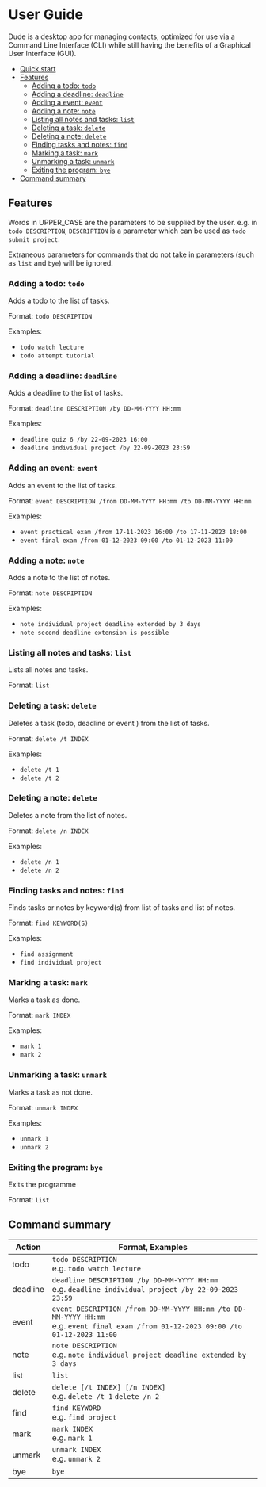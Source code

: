 # User Guide

Dude is a desktop app for managing contacts, optimized for use via a Command Line Interface (CLI) 
while still having the benefits of a Graphical User Interface (GUI). 

- [Quick start](https://vivienherq.github.io/ip/#quick-start)
- [Features](https://vivienherq.github.io/ip/#features)
    - [Adding a todo: `todo`](https://vivienherq.github.io/ip/#adding-a-todo-todo)
    - [Adding a deadline: `deadline`](https://vivienherq.github.io/ip/#adding-a-deadline-deadline)
    - [Adding a event: `event`](https://vivienherq.github.io/ip/#adding-a-event-event)
    - [Adding a note: `note`](https://vivienherq.github.io/ip/#adding-a-event-event)
    - [Listing all notes and tasks: `list`](https://vivienherq.github.io/ip/#listing-all-tasks-list)
    - [Deleting a task: `delete`](https://vivienherq.github.io/ip/#deleting-a-task-delete)
    - [Deleting a note: `delete`](https://vivienherq.github.io/ip/#deleting-a-note-delete)
    - [Finding tasks and notes: `find`](https://vivienherq.github.io/ip/#finding-tasks-find)
    - [Marking a task: `mark`](https://vivienherq.io/ip/#marking-a-task-mark)
    - [Unmarking a task: `unmark`](https://vivienherq.github.io/ip/#unmarking-a-task-unmark)
    - [Exiting the program: `bye`](https://vivienherq.github.io/ip/#exiting-the-program-bye)
- [Command summary](https://vivienherq.github.io/ip/#command-summary)

## Features 

Words in UPPER_CASE are the parameters to be supplied by the user.
e.g. in `todo DESCRIPTION`, `DESCRIPTION` is a parameter which can be used as `todo submit project`.

Extraneous parameters for commands that do not take in parameters 
(such as `list` and `bye`) will be ignored.

### Adding a todo: `todo`

Adds a todo to the list of tasks.

Format: `todo DESCRIPTION`

Examples:
- `todo watch lecture`
- `todo attempt tutorial`

### Adding a deadline: `deadline`

Adds a deadline to the list of tasks.

Format: `deadline DESCRIPTION /by DD-MM-YYYY HH:mm`

Examples:
- `deadline quiz 6 /by 22-09-2023 16:00`
- `deadline individual project /by 22-09-2023 23:59`

### Adding an event: `event`

Adds an event to the list of tasks.

Format: `event DESCRIPTION /from DD-MM-YYYY HH:mm /to DD-MM-YYYY HH:mm`

Examples:
- `event practical exam /from 17-11-2023 16:00 /to 17-11-2023 18:00`
- `event final exam /from 01-12-2023 09:00 /to 01-12-2023 11:00`

### Adding a note: `note`

Adds a note to the list of notes.

Format: `note DESCRIPTION`

Examples:
- `note individual project deadline extended by 3 days`
- `note second deadline extension is possible`

### Listing all notes and tasks: `list`

Lists all notes and tasks.

Format: `list`

### Deleting a task: `delete`

Deletes a task (todo, deadline or event ) from the list of tasks.

Format: `delete /t INDEX`

Examples:
- `delete /t 1`
- `delete /t 2`

### Deleting a note: `delete`

Deletes a note from the list of notes.

Format: `delete /n INDEX`

Examples:
- `delete /n 1`
- `delete /n 2`

### Finding tasks and notes: `find`

Finds tasks or notes by keyword(s) from list of tasks and list of notes.

Format: `find KEYWORD(S)`

Examples:
- `find assignment`
- `find individual project`

### Marking a task: `mark`

Marks a task as done.

Format: `mark INDEX`

Examples:
- `mark 1`
- `mark 2`

### Unmarking a task: `unmark`

Marks a task as not done.

Format: `unmark INDEX`

Examples:
- `unmark 1`
- `unmark 2`

### Exiting the program: `bye`

Exits the programme

Format: `list`

## Command summary

| **Action** | **Format, Examples**                                                                                                                     |
|------------|------------------------------------------------------------------------------------------------------------------------------------------|
| todo       | `todo DESCRIPTION` <br> e.g. `todo watch lecture`                                                                                        |
| deadline   | `deadline DESCRIPTION /by DD-MM-YYYY HH:mm` <br> e.g. `deadline individual project /by 22-09-2023 23:59`                                 |
| event      | `event DESCRIPTION /from DD-MM-YYYY HH:mm /to DD-MM-YYYY HH:mm` <br> e.g. `event final exam /from 01-12-2023 09:00 /to 01-12-2023 11:00` |
| note       | `note DESCRIPTION` <br> e.g. `note individual project deadline extended by 3 days`                                                       |
| list       | `list`                                                                                                                                   |
| delete     | `delete [/t INDEX] [/n INDEX]` <br> e.g. `delete /t 1` `delete /n 2`                                                                     |
| find       | `find KEYWORD` <br> e.g. `find project`                                                                                                  |
| mark       | `mark INDEX` <br> e.g. `mark 1`                                                                                                          |
| unmark     | `unmark INDEX` <br> e.g. `unmark 2`                                                                                                      |
| bye        | `bye`                                                                                                                                    |

